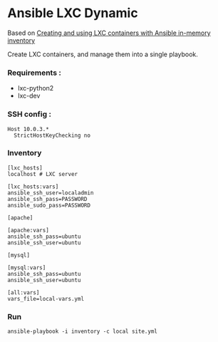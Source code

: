 Ansible LXC Dynamic
=====

Based on [Creating and using LXC containers with Ansible in-memory inventory](http://gauvain.pocentek.net/ansible-to-deploy-lxc-containers.html)


Create LXC containers, and manage them into a single playbook.

### Requirements :

* lxc-python2
* lxc-dev

### SSH config :

```
Host 10.0.3.*
  StrictHostKeyChecking no
```

### Inventory

```
[lxc_hosts]
localhost # LXC server

[lxc_hosts:vars]
ansible_ssh_user=localadmin
ansible_ssh_pass=PASSWORD
ansible_sudo_pass=PASSWORD

[apache]

[apache:vars]
ansible_ssh_pass=ubuntu
ansible_ssh_user=ubuntu

[mysql]

[mysql:vars]
ansible_ssh_pass=ubuntu
ansible_ssh_user=ubuntu

[all:vars]
vars_file=local-vars.yml
```

### Run

`ansible-playbook -i inventory -c local site.yml`
